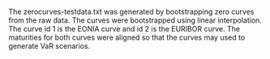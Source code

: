 The zerocurves-testdata.txt was generated by bootstrapping zero curves from the raw data. The curves were
bootstrapped using linear interpolation. The curve id 1 is the EONIA curve and id 2 is the EURIBOR curve. The maturities 
for both curves were aligned so that the curves may used to generate VaR scenarios.
